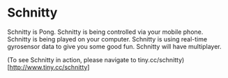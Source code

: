 # Schnitty

Schnitty is Pong. Schnitty is being controlled via your mobile phone. Schnitty is being played on your computer. Schnitty is using real-time gyrosensor data to give you some good fun. Schnitty will have multiplayer.

(To see Schnitty in action, please navigate to tiny.cc/schnitty)[http://www.tiny.cc/schnitty]